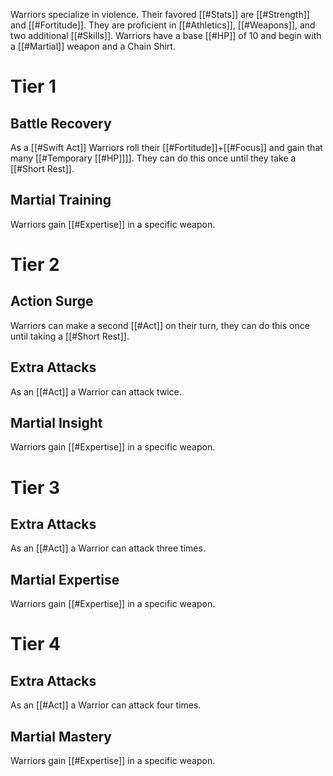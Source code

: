 Warriors specialize in violence. Their favored [[#Stats]] are [[#Strength]] and [[#Fortitude]]. They are proficient in [[#Athletics]], [[#Weapons]], and two additional [[#Skills]]. Warriors have a base [[#HP]] of 10 and begin with a [[#Martial]] weapon and a Chain Shirt.

# Tier 1
## Battle Recovery
As a [[#Swift Act]] Warriors roll their [[#Fortitude]]+[[#Focus]] and gain that many [[#Temporary [[#HP]]]]. They can do this once until they take a [[#Short Rest]].

## Martial Training
Warriors gain [[#Expertise]] in a specific weapon.

# Tier 2

## Action Surge
Warriors can make a second [[#Act]] on their turn, they can do this once until taking a [[#Short Rest]].

## Extra Attacks
As an [[#Act]] a Warrior can attack twice.

## Martial Insight
Warriors gain [[#Expertise]] in a specific weapon.

# Tier 3

## Extra Attacks
As an [[#Act]] a Warrior can attack three times.

## Martial Expertise
Warriors gain [[#Expertise]] in a specific weapon.

# Tier 4

## Extra Attacks
As an [[#Act]] a Warrior can attack four times.

## Martial Mastery
Warriors gain [[#Expertise]] in a specific weapon.
